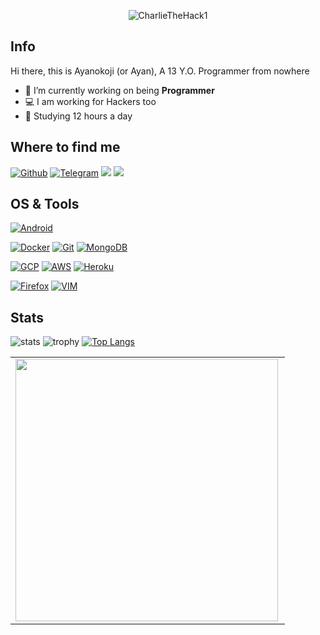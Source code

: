 <p align="center">  <img src="https://telegra.ph/file/fdf403fd12580fa256dfc.jpg" alt="CharlieTheHack1"/></p>

## Info

Hi there, this is Ayanokoji (or Ayan), A 13 Y.O. Programmer from nowhere

- 🔭 I’m currently working on being **Programmer**
- :computer: I am working for Hackers too
- :school: Studying 12 hours a day

## Where to find me

[![Github](https://img.shields.io/badge/-Github-181717?style=for-the-badge&logo=Github&logoColor=white)](https://github.com/Itz-Ayanokoji)
[![Telegram](https://img.shields.io/badge/Telegram-2CA5E0?style=for-the-badge&logo=telegram&logoColor=white)](https://t.me/Itz_Ayanokoji)
<img src="https://img.shields.io/badge/linkedin-%230077B5.svg?&style=for-the-badge&logo=linkedin&logoColor=white" />
<img src="https://img.shields.io/badge/Gmail-D14836?style=for-the-badge&logo=gmail&logoColor=white" />

## OS & Tools

[![Android](https://img.shields.io/badge/Android-3DDC84?style=for-the-badge&logo=android&logoColor=white)](https://android.com)

[![Docker](https://img.shields.io/badge/Docker-2CA5E0?style=for-the-badge&logo=docker&logoColor=white)](https://www.docker.com/)
[![Git](https://img.shields.io/badge/Git-F05032?style=for-the-badge&logo=git&logoColor=white)](https://git-scm.com/)
[![MongoDB](https://img.shields.io/badge/MongoDB-4EA94B?style=for-the-badge&logo=mongodb&logoColor=white)](https://www.mongodb.com/)

[![GCP](https://img.shields.io/badge/Google_Cloud-4285F4?style=for-the-badge&logo=google-cloud&logoColor=white)](https://cloud.google.com/)
[![AWS](https://img.shields.io/badge/Amazon_AWS-232F3E?style=for-the-badge&logo=amazon-aws&logoColor=white)](https://aws.amazon.com/)
[![Heroku](https://img.shields.io/badge/Heroku-430098?style=for-the-badge&logo=heroku&logoColor=white)](https://www.heroku.com/)

[![Firefox](https://img.shields.io/badge/Firefox_Browser-FF7139?style=for-the-badge&logo=Firefox-Browser&logoColor=white)](https://www.mozilla.org)
[![VIM](https://img.shields.io/badge/VIM-%2311AB00.svg?&style=for-the-badge&logo=vim&logoColor=white)](https://www.vim.org/)

## Stats

![stats](https://github-readme-stats.vercel.app/api?username=Itz-Ayanokoji&show_icons=true&count_private=true&title_color=f7d745&text_color=b2d76c&icon_color=6562af&bg_color=00000000&hide=bg-color&hide_border=true)
![trophy](https://github-profile-trophy.vercel.app/?username=Itz-Ayanokoji&theme=juicyfresh&no-bg=true&no-frame=true&column=4&")
[![Top Langs](https://github-readme-stats.vercel.app/api/top-langs/?username=duuliy)](https://github.com/itz-ayanokoji/github-readme-stats)
<br>

<center>
  <table>
    <tr>
        <td><img width="420px" align="left" src="https://github-readme-stats.vercel.app/api/top-langs/?username=itz-ayanokoji&hide=html&layout=compact&theme=tokyonight" /></td>
    </tr>   
  </table>
</center>  

<br>
